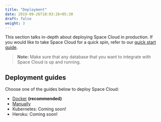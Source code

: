```yaml
---
title: "Deployment"
date: 2019-09-26T18:03:26+05:30
draft: false
weight: 3
---
```


This section talks in-depth about deploying Space Cloud in production. If you would like to take Space Cloud for a quick spin, refer to our [quick start guide](/getting-started/quick-start/).

> **Note:** Make sure that any database that you want to integrate with Space Cloud is up and running.

## Deployment guides

Choose one of the guides below to deploy Space Cloud:

- [Docker](/getting-started/deployment/docker) **(recommended)**
- [Manually](/getting-started/deployment/manual)
- Kubernetes: Coming soon!
- Heroku: Coming soon!
